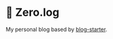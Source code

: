 # 👀 Zero.log

My personal blog based by [blog-starter](https://github.com/vercel/next.js/tree/canary/examples/blog-starter).
